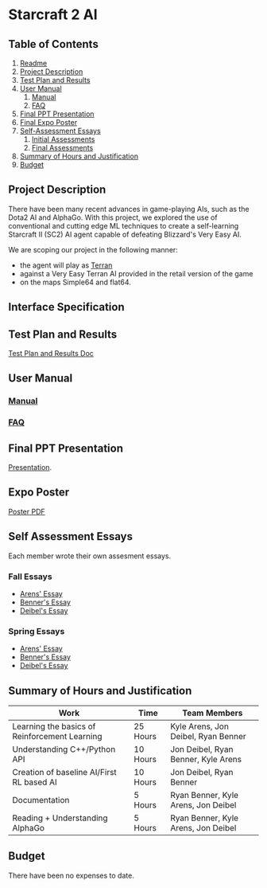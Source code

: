# Starcraft 2 AI

## Table of Contents

1. [Readme](https://github.com/shriuken/starcraft2ai/blob/master/README.md)
1. [Project Description](https://github.com/shriuken/starcraft2ai/blob/master/FinalDesignReport.md#project-description)
1. [Test Plan and Results](https://github.com/shriuken/starcraft2ai/blob/master/FinalDesignReport.md#test-plan-and-results)
1. [User Manual](https://github.com/shriuken/starcraft2ai/blob/master/FinalDesignReport.md#user-manual)
    1. [Manual](https://github.com/shriuken/starcraft2ai/blob/master/FinalDesignReport.md#manual)
    1. [FAQ](https://github.com/shriuken/starcraft2ai/blob/master/FinalDesignReport.md#faq)
1. [Final PPT Presentation](https://github.com/shriuken/starcraft2ai/blob/master/FinalDesignReport.md#final-ppt-presentation)
1. [Final Expo Poster](https://github.com/shriuken/starcraft2ai/blob/master/FinalDesignReport.md#expo-poster)
1. [Self-Assessment Essays](https://github.com/shriuken/starcraft2ai/blob/master/FinalDesignReport.md#self-assessment-essays)
    1. [Initial Assessments](https://github.com/shriuken/starcraft2ai/blob/master/FinalDesignReport.md#fall-essays)
    1. [Final Assessments](https://github.com/shriuken/starcraft2ai/blob/master/FinalDesignReport.md#spring-essays)
1. [Summary of Hours and Justification](https://github.com/shriuken/starcraft2ai/blob/master/FinalDesignReport.md#summary-of-hours-and-justification)
1. [Budget](https://github.com/shriuken/starcraft2ai/blob/master/FinalDesignReport.md#budget)

## Project Description

There have been many recent advances in game-playing AIs, such as the Dota2 AI and AlphaGo. With this project, we explored the use of conventional and cutting edge ML techniques to create a self-learning Starcraft II (SC2) AI agent capable of defeating Blizzard's Very Easy AI.

We are scoping our project in the following manner:
  * the agent will play as [Terran](http://us.battle.net/sc2/en/game/race/terran/) 
  * against a Very Easy Terran AI provided in the retail version of the game
  * on the maps Simple64 and flat64.
  
## Interface Specification

## Test Plan and Results

[Test Plan and Results Doc](https://github.com/shriuken/starcraft2ai/blob/master/TestPlans.md)

## User Manual

### [Manual](https://github.com/shriuken/starcraft2ai/blob/master/UserDocs.md#user-docs)
### [FAQ](https://github.com/shriuken/starcraft2ai/blob/master/UserDocs.md#faq)

## Final PPT Presentation
[Presentation](https://docs.google.com/presentation/d/1L0_xcz8vSwR03VdKzz51-6sj2Cy9ZGxO8XQKX-KbHcY/edit?usp=sharing).

## Expo Poster
[Poster PDF](https://github.com/shriuken/starcraft2ai/blob/master/Senior%20Design%20Poster.pdf)

## Self Assessment Essays

Each member wrote their own assesment essays.

### Fall Essays

* [Arens' Essay](https://github.com/shriuken/starcraft2ai/blob/master/capstone/KyleArens.md#fall-essay)
* [Benner's Essay](https://github.com/shriuken/starcraft2ai/blob/master/capstone/RyanBenner.md#fall-essay)
* [Deibel's Essay](https://github.com/shriuken/starcraft2ai/blob/master/capstone/JonDeibel.md#fall-essay)

### Spring Essays

* [Arens' Essay](https://github.com/shriuken/starcraft2ai/blob/master/capstone/KyleArens.md#spring-essay)
* [Benner's Essay](https://github.com/shriuken/starcraft2ai/blob/master/capstone/RyanBenner.md#spring-essay)
* [Deibel's Essay](https://github.com/shriuken/starcraft2ai/blob/master/capstone/JonDeibel.md#spring-essay)

## Summary of Hours and Justification

| Work | Time | Team Members |
| ---- | ---- | ------------ |
| Learning the basics of Reinforcement Learning | 25 Hours | Kyle Arens, Jon Deibel, Ryan Benner |
| Understanding C++/Python API | 10 Hours | Jon Deibel, Ryan Benner, Kyle Arens |
| Creation of baseline AI/First RL based AI | 10 Hours | Jon Deibel, Ryan Benner |
| Documentation | 5 Hours | Ryan Benner, Kyle Arens, Jon Deibel |
| Reading + Understanding AlphaGo | 5 Hours | Ryan Benner, Kyle Arens, Jon Deibel |

## Budget

There have been no expenses to date.
